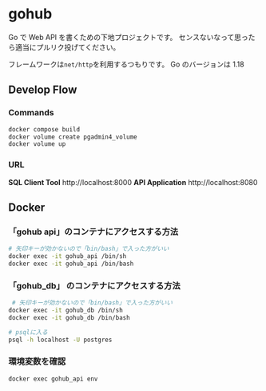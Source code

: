 # gohub

Go で Web API を書くための下地プロジェクトです。
センスないなって思ったら適当にプルリク投げてください。

フレームワークは`net/http`を利用するつもりです。
Go のバージョンは 1.18

## Develop Flow

### Commands

```bash
docker compose build
docker volume create pgadmin4_volume
docker volume up
```

### URL

**SQL Client Tool**
http://localhost:8000
**API Application**
http://localhost:8080

## Docker

### 「gohub api」のコンテナにアクセスする方法

```bash
# 矢印キーが効かないので「bin/bash」で入った方がいい
docker exec -it gohub_api /bin/sh
docker exec -it gohub_api /bin/bash
```

### 「gohub_db」 のコンテナにアクセスする方法

```bash
 # 矢印キーが効かないので「bin/bash」で入った方がいい
docker exec -it gohub_db /bin/sh
docker exec -it gohub_db /bin/bash

# psqlに入る
psql -h localhost -U postgres
```

### 環境変数を確認

```bash
docker exec gohub_api env
```
